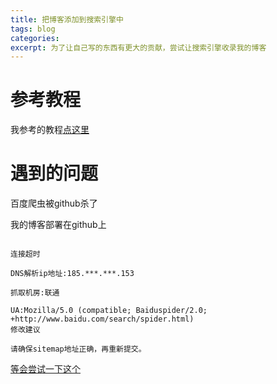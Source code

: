 ```yaml
---
title: 把博客添加到搜索引擎中
tags: blog
categories:
excerpt: 为了让自己写的东西有更大的贡献，尝试让搜索引擎收录我的博客
---
```

# 参考教程
我参考的教程[点这里](https://segmentfault.com/a/1190000037550362)

# 遇到的问题
百度爬虫被github杀了

我的博客部署在github上

```

连接超时

DNS解析ip地址:185.***.***.153

抓取机房:联通

UA:Mozilla/5.0 (compatible; Baiduspider/2.0; +http://www.baidu.com/search/spider.html)
修改建议

请确保sitemap地址正确，再重新提交。
```

[等会尝试一下这个](https://github.com/Lete114/Hexo-SEO-AutoPush)